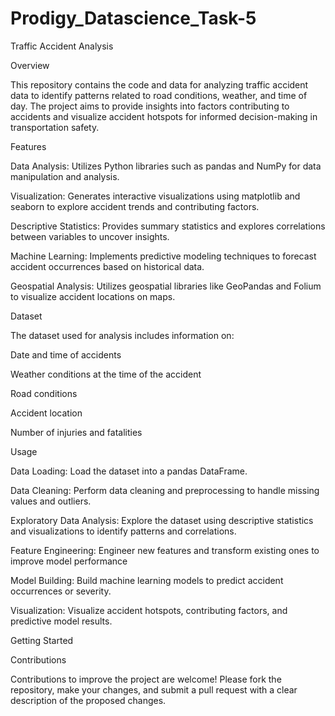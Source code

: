 # Prodigy_Datascience_Task-5

Traffic Accident Analysis

Overview

This repository contains the code and data for analyzing traffic accident data to identify patterns related to road conditions, weather, and time of day. The project aims to provide insights into factors contributing to accidents and visualize accident hotspots for informed decision-making in transportation safety.

Features

Data Analysis:
Utilizes Python libraries such as pandas and NumPy for data manipulation and analysis.

Visualization: 
Generates interactive visualizations using matplotlib and seaborn to explore accident trends and contributing factors.

Descriptive Statistics:
Provides summary statistics and explores correlations between variables to uncover insights.

Machine Learning: 
Implements predictive modeling techniques to forecast accident occurrences based on historical data.

Geospatial Analysis:
Utilizes geospatial libraries like GeoPandas and Folium to visualize accident locations on maps.

Dataset

The dataset used for analysis includes information on:

Date and time of accidents

Weather conditions at the time of the accident

Road conditions

Accident location

Number of injuries and fatalities

Usage

Data Loading:
Load the dataset into a pandas DataFrame.

Data Cleaning:
Perform data cleaning and preprocessing to handle missing values and outliers.

Exploratory Data Analysis:
Explore the dataset using descriptive statistics and visualizations to identify patterns and correlations.

Feature Engineering:
Engineer new features and transform existing ones to improve model performance

Model Building: 
Build machine learning models to predict accident occurrences or severity.

Visualization: 
Visualize accident hotspots, contributing factors, and predictive model results.

Getting Started

Contributions

Contributions to improve the project are welcome! Please fork the repository, make your changes, and submit a pull request with a clear description of the proposed changes.
